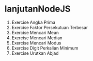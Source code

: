 # lanjutanNodeJS

1.  Exercise Angka Prima
2.  Exercise Faktor Persekutuan Terbesar
3.  Exercise Mencari Mean
4.  Exercise Mencari Median
5.  Exercise Mencari Modus
6.  Exercise Digit Perkalian Minimum
7.  Exercise Urutkan Abjad